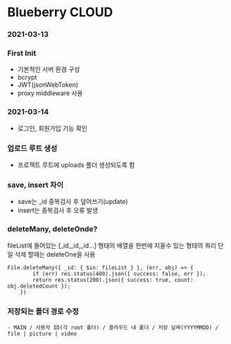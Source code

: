 # Blueberry CLOUD

### 2021-03-13
### First Init
- 기본적인 서버 환경 구성
- bcrypt
- JWT(jsonWebToken)
- proxy middleware 사용

### 2021-03-14
 - 로그인, 회원가입 기능 확인

### 업로드 루트 생성
- 프로젝트 루트에 uploads 폴더 생성되도록 함

### save, insert 차이
- save는 _id 중복검사 후 덮어쓰기(update)
- insert는 중복검사 후 오류 발생

### deleteMany, deleteOnde?
fileList에 들어있는 [_id,_id,_id...] 형태의 배열을 한번에 지울수 있는 형태의 쿼리
단일 삭제 할때는 deleteOne을 사용
```
File.deleteMany({ _id: { $in: fileList } }, (err, obj) => {
        if (err) res.status(400).json({ success: false, err });
        return res.status(200).json({ success: true, count: obj.deletedCount });
    })
```

### 저장되는 폴더 경로 수정
    - MAIN / 사용자 ID(각 root 폴더) / 클라우드 내 폴더 / 저장 날짜(YYYYMMDD) / file | picture | video
